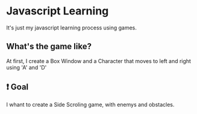 # Javascript Learning

It's just my javascript learning process using games.

## What's the game like?

At first, I create a Box Window and a Character that moves to left and right using 'A' and 'D'

## :exclamation: Goal 
I whant to create a Side Scroling game, with enemys and obstacles.
